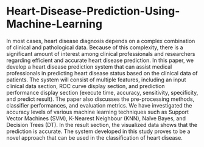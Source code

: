 # Heart-Disease-Prediction-Using-Machine-Learning
In most cases, heart disease diagnosis depends on a complex combination of clinical and pathological data. Because of this complexity, there is a significant amount of interest among clinical professionals and researchers regarding efficient and accurate heart disease prediction. In this paper, we develop a heart disease prediction system that can assist medical professionals in predicting heart disease status based on the clinical data of patients. The system will consist of multiple features, including an input clinical data section, ROC curve display section, and prediction performance display section (execute time, accuracy, sensitivity, specificity, and predict result). The paper also discusses the pre-processing methods, classifier performances, and evaluation metrics. We have investigated the accuracy levels of various machine learning techniques such as Support Vector Machines (SVM), K-Nearest Neighbour (KNN), Naïve Bayes, and Decision Trees (DT). In the result section, the visualized data shows that the prediction is accurate. The system developed in this study proves to be a novel approach that can be used in the classification of heart disease.
